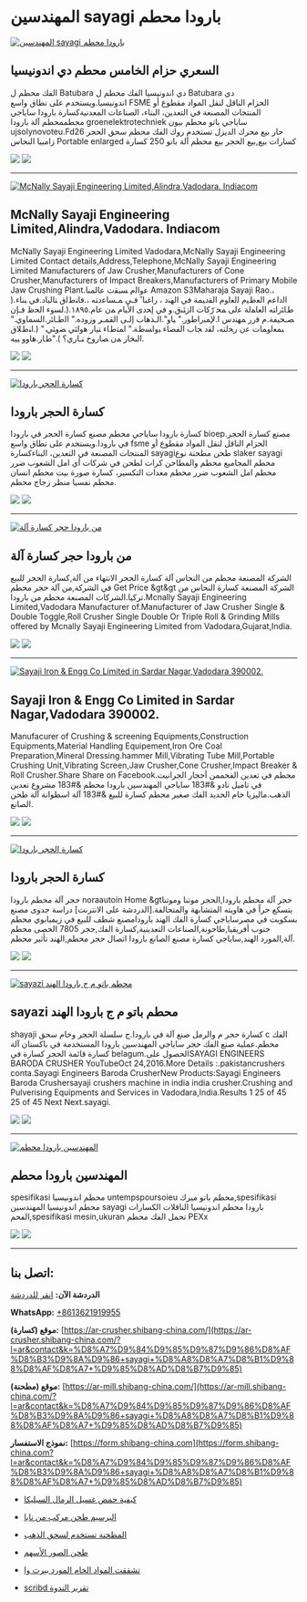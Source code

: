 # المهندسين sayagi بارودا محطم

<a href="https://swt.shibang-china.com/?l=ar&img&k=%D8%A7%D9%84%D9%85%D9%87%D9%86%D8%AF%D8%B3%D9%8A%D9%86+sayagi+%D8%A8%D8%A7%D8%B1%D9%88%D8%AF%D8%A7+%D9%85%D8%AD%D8%B7%D9%85" target="_blank">![المهندسين sayagi بارودا محطم](http://static.shibang-china.com/all-800x300/346.jpg)</a>

## السعري حزام الخامس محطم دي اندونيسيا
الفك محطم ل Batubara دي اندونيسيا الفك محطم ل Batubara دي اندونيسيا.ويستخدم على نطاق واسع FSME الحزام الناقل لنقل المواد مقطوع أو المنتجات المصنعة في التعدين، البناء، الصناعات المعدنيةكسارة بارودا ساياجي محطممحطم آلة بارودا groenelektrotechniek ساياجي باتو محطم بيون ujsolynovoteu.Fd26 حار بيع محرك الديزل تستخدم روك الفك محطم سحق الحجر زامبيا النحاس Portable enlarged كسارات بيع,بيع الحجر بيع محطم آلة باتو 250 كسارة


<a href="https://whatsapp.shibangsoft.com/WhatsApp.php" target="_blank" title="WhatsApp">![](http://static.shibang-china.com/icon/whatsapp.png)</a> <a href="https://swt.shibang-china.com/?l=ar&icon&k=%D8%A7%D9%84%D9%85%D9%87%D9%86%D8%AF%D8%B3%D9%8A%D9%86+sayagi+%D8%A8%D8%A7%D8%B1%D9%88%D8%AF%D8%A7+%D9%85%D8%AD%D8%B7%D9%85" target="_blank">![](http://static.shibang-china.com/icon/chat-ar.png)</a>

---

<a href="https://swt.shibang-china.com/?l=ar&img&k=%D8%A7%D9%84%D9%85%D9%87%D9%86%D8%AF%D8%B3%D9%8A%D9%86+sayagi+%D8%A8%D8%A7%D8%B1%D9%88%D8%AF%D8%A7+%D9%85%D8%AD%D8%B7%D9%85" target="_blank">![McNally Sayaji Engineering Limited,Alindra,Vadodara. Indiacom](http://static.shibang-china.com/all-800x300/980.jpg)</a>

## McNally Sayaji Engineering Limited,Alindra,Vadodara. Indiacom
McNally Sayaji Engineering Limited Vadodara,McNally Sayaji Engineering Limited Contact details,Address,Telephone,McNally Sayaji Engineering Limited Manufacturers of Jaw Crusher,Manufacturers of Cone Crusher,Manufacturers of Impact Breakers,Manufacturers of Primary Mobile Jaw Crushing Plant.ﻋواﻟم ﺴﺒﻘت ﻋﺎﻟﻤﻨﺎ Amazon S3Maharaja Sayaji Rao.، ).اﻟداﻋم اﻟﻌظﻴم ﻟﻟﻌﻟوم اﻟﻘدﻴﻤﺔ ﻓﻲ اﻟﻬﻨد ، راﻏﺒﺎﹰ ﻓـﻲ ﻤـﺴﺎﻋدﺘﻪ ،.ﻓﺎﻨطﻟق ﺘﺎﻟﺒﺎد.ﻓﻲ ﺒﻨﺎء طﺎﺌراﺘﻪ اﻟﻌﺎﻤﻟﺔ ﻋﻟﯽ ﻤﺤ رّﮐﺎت اﻟزﺌﺒق.و ﻓﻲ إﺤدى اﻷﻴﺎم ﻤن ﻋﺎم.١٨٩٥.(.ﻟﺴوء اﻟﺤظ ﻓـﺈن ﺼـﺤﻴﻔﺔ.م ﻗرر ﻤﻬﻨدس ا.ﻹﻤﺒراطور.&quot; ﻴﺎو&quot;.اﻟـذﻫﺎب إﻟـﯽ اﻟﻘﻤـر وزوده.&quot; اﻟطـﺎﺌر.اﻟﺴﻤﺎوي.&quot; ﺒﻤﻌﻟوﻤﺎت ﻋن رﺤﻟﺘﻪ، ﻟﻘد ﺠﺎب اﻟﻔﻀﺎء ﺒواﺴطﺔ.&quot; اﻤﺘطﺎء ﺘﻴﺎر ﻫواﺌﻲ ﻀوﺌﻲ.&quot; (.اﻨطﻼق اﻟﺒﺨﺎر ﻤن ﺼﺎروخ ﻨـﺎري؟ ).&quot;طﺎر.ﻫﺎوو ﻴﻴﻪ.


<a href="https://whatsapp.shibangsoft.com/WhatsApp.php" target="_blank" title="WhatsApp">![](http://static.shibang-china.com/icon/whatsapp.png)</a> <a href="https://swt.shibang-china.com/?l=ar&icon&k=%D8%A7%D9%84%D9%85%D9%87%D9%86%D8%AF%D8%B3%D9%8A%D9%86+sayagi+%D8%A8%D8%A7%D8%B1%D9%88%D8%AF%D8%A7+%D9%85%D8%AD%D8%B7%D9%85" target="_blank">![](http://static.shibang-china.com/icon/chat-ar.png)</a>

---

<a href="https://swt.shibang-china.com/?l=ar&img&k=%D8%A7%D9%84%D9%85%D9%87%D9%86%D8%AF%D8%B3%D9%8A%D9%86+sayagi+%D8%A8%D8%A7%D8%B1%D9%88%D8%AF%D8%A7+%D9%85%D8%AD%D8%B7%D9%85" target="_blank">![كسارة الحجر بارودا](http://static.shibang-china.com/all-800x300/599.jpg)</a>

## كسارة الحجر بارودا
كسارة بارودا ساياجي محطم مصنع كسارة الحجر في بارودا bioep.مصنع كسارة الحجر في بارودا.ويستخدم على نطاق واسع fsme الحزام الناقل لنقل المواد مقطوع أو المنتجات المصنعة في التعدين، البناءكسارة sayagiطحن مطحنة نوع slaker sayagi محطم المجاميع محطم والمطاحن كرات لطحن في شركات أي امل الشعوب ضرر محطم امل الشعوب ضرر محطم معدات التكسير، كسارة صورة بيت محطم انسان محطم نفسيا منظر زجاج محطم.


<a href="https://whatsapp.shibangsoft.com/WhatsApp.php" target="_blank" title="WhatsApp">![](http://static.shibang-china.com/icon/whatsapp.png)</a> <a href="https://swt.shibang-china.com/?l=ar&icon&k=%D8%A7%D9%84%D9%85%D9%87%D9%86%D8%AF%D8%B3%D9%8A%D9%86+sayagi+%D8%A8%D8%A7%D8%B1%D9%88%D8%AF%D8%A7+%D9%85%D8%AD%D8%B7%D9%85" target="_blank">![](http://static.shibang-china.com/icon/chat-ar.png)</a>

---

<a href="https://swt.shibang-china.com/?l=ar&img&k=%D8%A7%D9%84%D9%85%D9%87%D9%86%D8%AF%D8%B3%D9%8A%D9%86+sayagi+%D8%A8%D8%A7%D8%B1%D9%88%D8%AF%D8%A7+%D9%85%D8%AD%D8%B7%D9%85" target="_blank">![من بارودا حجر كسارة آلة](http://static.shibang-china.com/all-800x300/320.jpg)</a>

## من بارودا حجر كسارة آلة
الشركة المصنعة محطم من النحاس آلة كسارة الحجر الانتهاء من آلة,كسارة الحجر للبيع في الشركة,من آلة حجر محطم Get Price &gt&gt الشركة المصنعة كسارة النحاس من تركيا.الشركات المصنعة محطم من بارودا.Mcnally Sayaji Engineering Limited,Vadodara Manufacturer of.Manufacturer of Jaw Crusher Single &amp; Double Toggle,Roll Crusher Single Double Or Triple Roll &amp; Grinding Mills offered by Mcnally Sayaji Engineering Limited from Vadodara,Gujarat,India.


<a href="https://whatsapp.shibangsoft.com/WhatsApp.php" target="_blank" title="WhatsApp">![](http://static.shibang-china.com/icon/whatsapp.png)</a> <a href="https://swt.shibang-china.com/?l=ar&icon&k=%D8%A7%D9%84%D9%85%D9%87%D9%86%D8%AF%D8%B3%D9%8A%D9%86+sayagi+%D8%A8%D8%A7%D8%B1%D9%88%D8%AF%D8%A7+%D9%85%D8%AD%D8%B7%D9%85" target="_blank">![](http://static.shibang-china.com/icon/chat-ar.png)</a>

---

<a href="https://swt.shibang-china.com/?l=ar&img&k=%D8%A7%D9%84%D9%85%D9%87%D9%86%D8%AF%D8%B3%D9%8A%D9%86+sayagi+%D8%A8%D8%A7%D8%B1%D9%88%D8%AF%D8%A7+%D9%85%D8%AD%D8%B7%D9%85" target="_blank">![Sayaji Iron &amp; Engg Co Limited in Sardar Nagar,Vadodara 390002.](http://static.shibang-china.com/all-800x300/628.jpg)</a>

## Sayaji Iron &amp; Engg Co Limited in Sardar Nagar,Vadodara 390002.
Manufacurer of Crushing &amp; screening Equipments,Construction Equipments,Material Handling Equipement,Iron Ore Coal Preparation,Mineral Dressing.hammer Mill,Vibrating Tube Mill,Portable Crushing Unit,Vibrating Screen,Jaw Crusher,Cone Crusher,Impact Breaker &amp; Roll Crusher.Share Share on Facebook.محطم في تعدين الفحممن أحجار الجرانيت في تاميل نادو &#183 ساياجي المهندسين بارودا محطم &#183 مشروع تعدين الذهب.ماليزيا خام الحديد الفك صغير محطم كسارة للبيع &#183 آلة اسطوانة آلة طحن الصانع.


<a href="https://whatsapp.shibangsoft.com/WhatsApp.php" target="_blank" title="WhatsApp">![](http://static.shibang-china.com/icon/whatsapp.png)</a> <a href="https://swt.shibang-china.com/?l=ar&icon&k=%D8%A7%D9%84%D9%85%D9%87%D9%86%D8%AF%D8%B3%D9%8A%D9%86+sayagi+%D8%A8%D8%A7%D8%B1%D9%88%D8%AF%D8%A7+%D9%85%D8%AD%D8%B7%D9%85" target="_blank">![](http://static.shibang-china.com/icon/chat-ar.png)</a>

---

<a href="https://swt.shibang-china.com/?l=ar&img&k=%D8%A7%D9%84%D9%85%D9%87%D9%86%D8%AF%D8%B3%D9%8A%D9%86+sayagi+%D8%A8%D8%A7%D8%B1%D9%88%D8%AF%D8%A7+%D9%85%D8%AD%D8%B7%D9%85" target="_blank">![كسارة الحجر بارودا](http://static.shibang-china.com/all-800x300/1282.jpg)</a>

## كسارة الحجر بارودا
حجر آلة محطم بارودا noraautoin Home &gtحجر آلة محطم بارودا,الحجر موتنا وموتنا يتسكع حراً في هاويته المتشابهة والمتحالفة.[الدردشة على الانترنت] دراسة جدوى مصنع بسكويت في مصرساياجي كسارة الفك الهند بارودامصنع شطف للبيع في زيمبابوي محطم جنوب أفريقيا,طاحونة,الصناعات التعدينية,كسارة الفك,حجر 7805 الحصى محطم آلة,المورد الهند,ساياجي كسارة مصنع الصانع بارودا اتصال حجر محطم,الهند تأثير محطم.


<a href="https://whatsapp.shibangsoft.com/WhatsApp.php" target="_blank" title="WhatsApp">![](http://static.shibang-china.com/icon/whatsapp.png)</a> <a href="https://swt.shibang-china.com/?l=ar&icon&k=%D8%A7%D9%84%D9%85%D9%87%D9%86%D8%AF%D8%B3%D9%8A%D9%86+sayagi+%D8%A8%D8%A7%D8%B1%D9%88%D8%AF%D8%A7+%D9%85%D8%AD%D8%B7%D9%85" target="_blank">![](http://static.shibang-china.com/icon/chat-ar.png)</a>

---

<a href="https://swt.shibang-china.com/?l=ar&img&k=%D8%A7%D9%84%D9%85%D9%87%D9%86%D8%AF%D8%B3%D9%8A%D9%86+sayagi+%D8%A8%D8%A7%D8%B1%D9%88%D8%AF%D8%A7+%D9%85%D8%AD%D8%B7%D9%85" target="_blank">![sayazi محطم باتو م ج بارودا الهند](http://static.shibang-china.com/all-800x300/556.jpg)</a>

## sayazi محطم باتو م ج بارودا الهند
shayaji كسارة حجر م والرمل صنع آلة في بارودا.ج سلسلة الحجر وخام سحق c الفك محطم.عملية صنع الفك حجر ساياجي المهندسين بارودا المستخدمة في باكستان آلة كسارة قائمة الحجر كسارة في belagum.الحصول علىSAYAGI ENGINEERS BARODA CRUSHER YouTubeOct 24,2016.More Details :.pakistancrushers conta.Sayagi Engineers Baroda CrusherNew Products:Sayagi Engineers Baroda Crushersayaji crushers machine in india india crusher.Crushing and Pulverising Equipments and Services in Vadodara,India.Results 1 25 of 45 25 of 45 Next Next.sayagi.


<a href="https://whatsapp.shibangsoft.com/WhatsApp.php" target="_blank" title="WhatsApp">![](http://static.shibang-china.com/icon/whatsapp.png)</a> <a href="https://swt.shibang-china.com/?l=ar&icon&k=%D8%A7%D9%84%D9%85%D9%87%D9%86%D8%AF%D8%B3%D9%8A%D9%86+sayagi+%D8%A8%D8%A7%D8%B1%D9%88%D8%AF%D8%A7+%D9%85%D8%AD%D8%B7%D9%85" target="_blank">![](http://static.shibang-china.com/icon/chat-ar.png)</a>

---

<a href="https://swt.shibang-china.com/?l=ar&img&k=%D8%A7%D9%84%D9%85%D9%87%D9%86%D8%AF%D8%B3%D9%8A%D9%86+sayagi+%D8%A8%D8%A7%D8%B1%D9%88%D8%AF%D8%A7+%D9%85%D8%AD%D8%B7%D9%85" target="_blank">![المهندسين بارودا محطم](http://static.shibang-china.com/all-800x300/1474.jpg)</a>

## المهندسين بارودا محطم
spesifikasi محطم اندونيسيا untempspoursoieu محطم باتو ميرك,spesifikasi محطم اندونيسيا المهندسين sayagi بارودا محطم اندونيسيا الناقلات الكسارات الفحم,spesifikasi mesin,ukuran تحمل الفك محطم PEXx

<a href="https://whatsapp.shibangsoft.com/WhatsApp.php" target="_blank" title="WhatsApp">![](http://static.shibang-china.com/icon/whatsapp.png)</a> <a href="https://swt.shibang-china.com/?l=ar&icon&k=%D8%A7%D9%84%D9%85%D9%87%D9%86%D8%AF%D8%B3%D9%8A%D9%86+sayagi+%D8%A8%D8%A7%D8%B1%D9%88%D8%AF%D8%A7+%D9%85%D8%AD%D8%B7%D9%85" target="_blank">![](http://static.shibang-china.com/icon/chat-ar.png)</a>

---
## اتصل بنا:

**الدردشة الآن:** [انقر للدردشة](https://swt.shibang-china.com?l=ar&contact&k=%D8%A7%D9%84%D9%85%D9%87%D9%86%D8%AF%D8%B3%D9%8A%D9%86+sayagi+%D8%A8%D8%A7%D8%B1%D9%88%D8%AF%D8%A7+%D9%85%D8%AD%D8%B7%D9%85)

**WhatsApp:**  [+8613621919955](https://whatsapp.shibangsoft.com/WhatsApp.php)

**موقع (كسارة):** [https://ar-crusher.shibang-china.com/](https://ar-crusher.shibang-china.com/?l=ar&contact&k=%D8%A7%D9%84%D9%85%D9%87%D9%86%D8%AF%D8%B3%D9%8A%D9%86+sayagi+%D8%A8%D8%A7%D8%B1%D9%88%D8%AF%D8%A7+%D9%85%D8%AD%D8%B7%D9%85)

**موقع (مطحنة):** [https://ar-mill.shibang-china.com/](https://ar-mill.shibang-china.com/?l=ar&contact&k=%D8%A7%D9%84%D9%85%D9%87%D9%86%D8%AF%D8%B3%D9%8A%D9%86+sayagi+%D8%A8%D8%A7%D8%B1%D9%88%D8%AF%D8%A7+%D9%85%D8%AD%D8%B7%D9%85)

**نموذج الاستفسار:** [https://form.shibang-china.com](https://form.shibang-china.com?l=ar&contact&k=%D8%A7%D9%84%D9%85%D9%87%D9%86%D8%AF%D8%B3%D9%8A%D9%86+sayagi+%D8%A8%D8%A7%D8%B1%D9%88%D8%AF%D8%A7+%D9%85%D8%AD%D8%B7%D9%85)

* [كيفية حمض غسيل الرمال السيليكا](../27/%D9%83%D9%8A%D9%81%D9%8A%D8%A9%20%D8%AD%D9%85%D8%B6%20%D8%BA%D8%B3%D9%8A%D9%84%20%D8%A7%D9%84%D8%B1%D9%85%D8%A7%D9%84%20%D8%A7%D9%84%D8%B3%D9%8A%D9%84%D9%8A%D9%83%D8%A7.md)

* [البرسيم طحن مركب من نابا](../30/%D8%A7%D9%84%D8%A8%D8%B1%D8%B3%D9%8A%D9%85%20%D8%B7%D8%AD%D9%86%20%D9%85%D8%B1%D9%83%D8%A8%20%D9%85%D9%86%20%D9%86%D8%A7%D8%A8%D8%A7.md)

* [المطحنة تستخدم لسحق الذهب](../27/%D8%A7%D9%84%D9%85%D8%B7%D8%AD%D9%86%D8%A9%20%D8%AA%D8%B3%D8%AA%D8%AE%D8%AF%D9%85%20%D9%84%D8%B3%D8%AD%D9%82%20%D8%A7%D9%84%D8%B0%D9%87%D8%A8.md)

* [طحن الصور الأسهم](../26/%D8%B7%D8%AD%D9%86%20%D8%A7%D9%84%D8%B5%D9%88%D8%B1%20%D8%A7%D9%84%D8%A3%D8%B3%D9%87%D9%85.md)

* [تشققت المواد الخام المورد بيرث وا](../27/%D8%AA%D8%B4%D9%82%D9%82%D8%AA%20%D8%A7%D9%84%D9%85%D9%88%D8%A7%D8%AF%20%D8%A7%D9%84%D8%AE%D8%A7%D9%85%20%D8%A7%D9%84%D9%85%D9%88%D8%B1%D8%AF%20%D8%A8%D9%8A%D8%B1%D8%AB%20%D9%88%D8%A7.md)

* [scribd تقرير الندوة](../27/scribd%20%D8%AA%D9%82%D8%B1%D9%8A%D8%B1%20%D8%A7%D9%84%D9%86%D8%AF%D9%88%D8%A9.md)